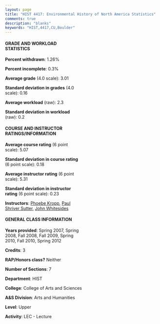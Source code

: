 ```yaml
---
layout: page
title: "HIST 4417: Environmental History of North America Statistics"
comments: true
description: "blanks"
keywords: "HIST,4417,CU,Boulder"
---
```

<head>
<script src="https://ajax.googleapis.com/ajax/libs/jquery/2.1.3/jquery.min.js"></script>
<script src="https://dl.dropboxusercontent.com/s/pc42nxpaw1ea4o9/highcharts.js?dl=0"></script>
<!-- <script src="../assets/js/highcharts.js"></script> -->
<style type="text/css">@font-face {
	font-family: "Bebas Neue";
	src: url(https://www.filehosting.org/file/details/544349/BebasNeue Regular.otf) format("opentype");
	}
	h1.Bebas { 
		font-family: "Bebas Neue", Verdana, Tahoma;
	}
</style>
</head>
<body>
	<div id="container" style="float: right; width: 45%; height: 88%; margin-left: 2.5%; margin-right: 2.5%;"></div>
	<script language="JavaScript">
		$(document).ready(function() {
		var chart = {type: 'column'};
		var title = {text: 'Grade Distribution'};
		var xAxis = {categories: ['A','B','C','D','F'],crosshair: true};
		var yAxis = {min: 0,title: {text: 'Percentage'}};
		var tooltip = {headerFormat: '<center><b><span style="font-size:20px">{point.key}</span></b></center>',
		               pointFormat: '<td style="padding:0"><b>{point.y:.1f}%</b></td>',
		               footerFormat: '</table>',shared: true,useHTML: true};
		var plotOptions = {column: {pointPadding: 0.0,borderWidth: 0}};  
		var credits = {enabled: false};var series= [{name: 'Percent',data: [25.91,57.29,13.13,0.95,2.73,]}];
		var json = {};
		json.chart = chart;
		json.title = title;
		json.tooltip = tooltip;
		json.xAxis = xAxis;
		json.yAxis = yAxis;  
		json.series = series;
		json.plotOptions = plotOptions;  
		json.credits = credits;
		$('#container').highcharts(json);
	});
	</script>
</body>
			   
#### GRADE AND WORKLOAD STATISTICS

**Percent withdrawn**: 1.26%

**Percent incomplete**: 0.3%

**Average grade** (4.0 scale): 3.01

**Standard deviation in grades** (4.0 scale): 0.16

**Average workload** (raw): 2.3

**Standard deviation in workload** (raw): 0.2

#### COURSE AND INSTRUCTOR RATINGS/INFORMATION

**Average course rating** (6 point scale): 5.07

**Standard deviation in course rating** (6 point scale): 0.18

**Average instructor rating** (6 point scale): 5.31

**Standard deviation in instructor rating** (6 point scale): 0.23

**Instructors**: <a href='../../instructors/Phoebe_Kropp'>Phoebe Kropp</a>, <a href='../../instructors/Paul_Shriver_Sutter'>Paul Shriver Sutter</a>, <a href='../../instructors/John_Whitesides'>John Whitesides</a>

#### GENERAL CLASS INFORMATION

**Years provided**: Spring 2007, Spring 2008, Fall 2008, Fall 2009, Spring 2010, Fall 2010, Spring 2012

**Credits**: 3

**RAP/Honors class?** Neither

**Number of Sections**: 7

**Department**: HIST

**College**: College of Arts and Sciences

**A&S Division**: Arts and Humanities

**Level**: Upper

**Activity**: LEC - Lecture
